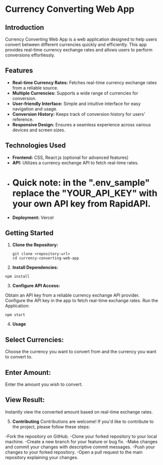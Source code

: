 # Currency Converting Web App

## Introduction

Currency Converting Web App is a web application designed to help users convert between different currencies quickly and efficiently. This app provides real-time currency exchange rates and allows users to perform conversions effortlessly.

## Features

- **Real-time Currency Rates:** Fetches real-time currency exchange rates from a reliable source.
- **Multiple Currencies:** Supports a wide range of currencies for conversion.
- **User-friendly Interface:** Simple and intuitive interface for easy navigation and usage.
- **Conversion History:** Keeps track of conversion history for users' reference.
- **Responsive Design:** Ensures a seamless experience across various devices and screen sizes.

## Technologies Used

- **Frontend:** CSS, React.js (optional for advanced features)
- **API:** Utilizes a currency exchange API to fetch real-time rates.
- # Quick note: in the ".env_sample" replace the "YOUR_API_KEY" with your own API key from RapidAPI.
- **Deployment:** Vercel

## Getting Started

1. **Clone the Repository:**
   ```
   git clone <repository-url>
   cd currency-converting-web-app
   ```
   
2. **Install Dependencies:**

```
npm install
```

3. **Configure API Access:**

Obtain an API key from a reliable currency exchange API provider.
Configure the API key in the app to fetch real-time exchange rates.
Run the Application:

```
npm start
```
4. **Usage**

## Select Currencies:

 Choose the currency you want to convert from and the currency you want to convert to.
## Enter Amount:

Enter the amount you wish to convert.
## View Result:

Instantly view the converted amount based on real-time exchange rates.


5. **Contributing**
Contributions are welcome! If you'd like to contribute to the project, please follow these steps:

-Fork the repository on GitHub.
-Clone your forked repository to your local machine.
-Create a new branch for your feature or bug fix.
-Make changes and commit your changes with descriptive commit messages.
-Push your changes to your forked repository.
-Open a pull request to the main repository explaining your changes.
